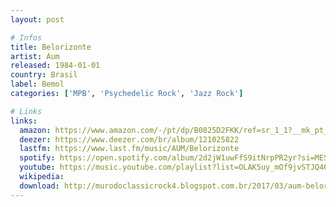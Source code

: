 ```yaml
---
layout: post

# Infos
title: Belorizonte
artist: Aum
released: 1984-01-01
country: Brasil
label: Bemol
categories: ['MPB', 'Psychedelic Rock', 'Jazz Rock']

# Links
links:
  amazon: https://www.amazon.com/-/pt/dp/B0825D2FKK/ref=sr_1_1?__mk_pt_BR=%C3%85M%C3%85%C5%BD%C3%95%C3%91&dchild=1&keywords=aum+belorizonte&qid=1614482386&s=music&sr=1-1&tag=kvnol08-20
  deezer: https://www.deezer.com/br/album/121025822
  lastfm: https://www.last.fm/music/AUM/Belorizonte
  spotify: https://open.spotify.com/album/2d2jW1uwFfS9itNrpPR2yr?si=MESQXyIHQDyzvyd_scgFWw
  youtube: https://music.youtube.com/playlist?list=OLAK5uy_mOf9jvSTJQ46SIcsLg01EWZzTpA5vKp94
  wikipedia:
  download: http://murodoclassicrock4.blogspot.com.br/2017/03/aum-belorizonte-1983.html
---
```

